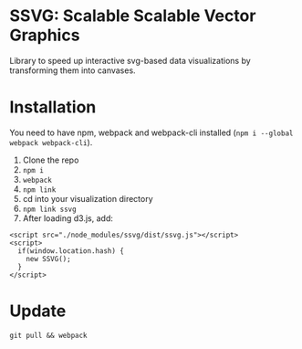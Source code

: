 # SSVG: Scalable Scalable Vector Graphics
Library to speed up interactive svg-based data visualizations by transforming them into canvases.

# Installation

You need to have npm, webpack and webpack-cli installed (`npm i --global webpack webpack-cli`).

1. Clone the repo
2. `npm i`
3. `webpack`
4. `npm link`
5. cd into your visualization directory
6. `npm link ssvg`
7. After loading d3.js, add:
```
<script src="./node_modules/ssvg/dist/ssvg.js"></script>
<script>
  if(window.location.hash) {
    new SSVG();
  }
</script>
```

# Update

`git pull && webpack`